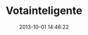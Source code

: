 ---
layout: projects-history
title: Votainteligente
date: 2013-10-01 14:46:22
img: votainteligente.png
thumb: votainteligente-thumb.png
description: Vota Inteligente surge como un espacio de información y comunicación entre ciudadanos y candidatos, y como una herramienta abierta y adaptable a los distintos escenarios electorales. Su objetivo principal es generar un canal con información clara y comprensible que promueva el voto informado. A través de sus herramientas, es posible comparar las propuestas de los candidatos, encontrar a el/la candidato/a que mejor represente tus intereses individuales, y escribir directamente a equipos de campaña para plantearles dudas. De esta forma, la interacción a través de sus componentes permite a la ciudadanía ejercer un rol activo más allá del acto de votar en las elecciones, abriendo otros canales de participación.
site_url: http://votainteligente.cl
status: activo
mockup: votainteligente-mock.png
mockup_txt:
  - txt: Logo o nombre del sitio.
  - txt: Menú a páginas de información extra.
  - txt: Frase llamativa e introductoria.
  - txt: Espacio para elección(es) destacadas, con galería dinámica de los candidatos.
  - txt: Nombre y descripción de la elección.
  - txt: Buscador de elecciones.
  - txt: Buscador para información de contacto y otros.
proyectos:
  - name: Voto Informado y Transparente, Bolivia
    img:
      - txt: vi07.png
    link:
      - txt: http://votoinformadobolivia.org/
    date:
      - txt: Octubre 2014
    history:
      - txt: Desarrollado para las Elecciones Generales donde los los bolivianos votarán por Presidente, Vice-presidente, Senadores, Diputados y representantes ante Organismos Supraestatales.
  - name: Elige tu Candidato, Venezuela
    img:
      - txt: vi06.png
    date:
      - txt: 2013
    history:
      - txt: Desarrollado para las elecciones de Venezuela.
  - name: A Quien Elegimos, Argentina
    img:
      - txt: vi05.png
    link:
      - txt: http://www.aquienelegimos.org/
    date:
      - txt: Octubre 2013
    history:
      - txt: Desarrollado para las elecciones de Senadores y Diputados en Argentina.
  - name: Presidenciales Chile 2013
    img:
      - txt: vi04.png
    link:
      - txt: http://votainteligente.cl/
    date:
      - txt: 2013
    history:
      - txt: Desarrollado para las elecciones presidenciales, senatoriales y de COREs del 2013 en Chile.
  - name: A Quienes Elegimos, Paraguay
    img:
      - txt: vi03.png
    link:
      - txt: http://paraguay.votainteligente.cl/
    date:
      - txt: 2013
    history:
      - txt: Desarrollado en conjunto con el Centro de Información y Recursos para el desarrollo (CIRD), para las elecciones de Presidente, Vicepresidente, Senadores y Parlasur de Paraguay el año 2013.
  - name: Municipales Chile 2012
    img:
      - txt: vi02.png
    link:
      - txt: http://municipales2012.votainteligente.cl/#
    date:
      - txt: 2012
    history:
      - txt: Revisa y comparte información de tu comuna y candidatos.
  - name: Presidenciales Argentina 2011
    img:
      - txt: no-img.png
    date:
      - txt: Octubre 2011
    history:
      - txt: Poder Ciudadano, CIPPEC y YoQuieroSaber junto a la Fundación Ciudadano Inteligente de Chile lanzaron la herramienta Vota Inteligente, para promover un voto informado y la participación ciudadana en las presidenciales del 2011. El objetivo es que los ciudadanos puedan evaluar las distintas propuestas y plataformas de los candidatos y saber con cuál de ellos tienen mayor afinidad política.
  - name: Presidenciales Chile 2010
    img:
      - txt: vi01.png
    date:
      - txt: 2010
    history:
      - txt: Primer Votainteligente desarrollado para las elecciones presidenciales en Chile el 2010.
---
